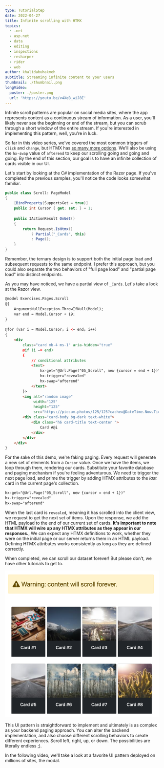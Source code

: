 ```yaml
---
type: TutorialStep
date: 2022-04-27
title: Infinite scrolling with HTMX
topics:
  - .net
  - asp.net
  - data
  - editing
  - inspections
  - resharper
  - rider
  - web
author: khalidabuhakmeh
subtitle: Streaming infinite content to your users
thumbnail: ./thumbnail.png
longVideo:
  poster: ./poster.png
  url: 'https://youtu.be/v4XeB_wiJ8E'
---
```


Infinite scroll patterns are popular on social media sites, where the app represents content as a continuous stream of information. As a user, you'll likely never see the beginning or end of the stream, but you can scrub through a short window of the entire stream. If you're interested in implementing this pattern, well, you're in luck. 

So far in this video series, we've covered the most common triggers of `click` and `change`, but HTMX has [so many more options](https://htmx.org/attributes/hx-trigger/). We'll also be using the `hx-swap` value of `afterend` to keep our scrolling going and going and going. By the end of this section, our goal is to have an infinite collection of cards visible in our UI.

Let's start by looking at the C# implementation of the Razor page. If you've completed the previous samples, you'll notice the code looks somewhat familiar.

```csharp
public class Scroll: PageModel
{
    [BindProperty(SupportsGet = true)] 
    public int Cursor { get; set; } = 1;
    
    public IActionResult OnGet()
    {
        return Request.IsHtmx()
            ? Partial("_Cards", this)
            : Page();
    }
}
```

Remember, the ternary design is to support both the initial page load and subsequent requests to the same endpoint. I prefer this approach, but you could also separate the two behaviors of "full page load" and "partial page load" into distinct endpoints. 

As you may have noticed, we have a partial view of `_Cards`. Let's take a look at the Razor view.

```html
@model Exercises.Pages.Scroll
@{
    ArgumentNullException.ThrowIfNull(Model);
    var end = Model.Cursor + 19;
}

@for (var i = Model.Cursor; i <= end; i++)
{
    <div
        class="card mb-4 ms-1" aria-hidden="true"
        @if (i == end)
        {
            // conditional attributes
            <text>
                hx-get="@Url.Page("05_Scroll", new {cursor = end + 1})"
                hx-trigger="revealed"
                hx-swap="afterend"
            </text>
        }>
        <img alt="random image" 
             width="125"
             height="125"
             src="https://picsum.photos/125/125?cache=@DateTime.Now.Ticks" class="card-img-top"/>
        <div class="card-body bg-dark text-white">
            <div class="h6 card-title text-center ">
                Card #@i
            </div>
        </div>
    </div>
}
```

For the sake of this demo, we're faking paging. Every request will generate a new set of elements from a `Cursor` value. Once we have the items, we loop through them, rendering our cards. Substitute your favorite database and paging mechanism if you're feeling adventurous. We need to trigger the next page load, and prime the trigger by adding HTMX attributes to the *last* card in the current page's collection.

```html
hx-get="@Url.Page("05_Scroll", new {cursor = end + 1})"
hx-trigger="revealed"
hx-swap="afterend"
```

When the last card is `revealed`, meaning it has scrolled into the client view, we request to get the next set of items. Upon the response, we add the HTML payload to the end of our current set of cards. **It's important to note that HTMX will wire up any HTMX attributes as they appear in our responses.**, We can expect any HTMX definitions to work, whether they were on the initial page or our server returns them in an HTML payload. Defining HTMX attributes works consistently as long as they are defined correctly.

When completed, we can scroll our dataset forever! But please don't, we have other tutorials to get to.

![Scrolling forever](img.png)

This UI pattern is straightforward to implement and ultimately is as complex as your backend paging approach. You can alter the backend implementation, and also choose different scrolling behaviors to create different experiences. Scroll left, right, up, or down. The possibilities are literally endless ;).

In the following video, we'll take a look at a favorite UI pattern deployed on millions of sites, the modal.
